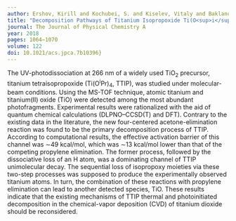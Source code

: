 ```yaml
---
author: Ershov, Kirill and Kochubei, S. and Kiselev, Vitaly and Baklanov, Alexey
title: "Decomposition Pathways of Titanium Isopropoxide Ti(O<sup>i</sup>Pr)<sub>4</sub>: New Insights from UV-Photodissociation Experiments and Quantum Chemical Calculations"
journal: The Journal of Physical Chemistry A
year: 2018
pages: 1064−1070
volume: 122
doi: 10.1021/acs.jpca.7b10396}
---
```

The UV-photodissociation at 266 nm of a widely used TiO<sub>2</sub> precursor, titanium tetraisopropoxide 
(Ti(O<sup>i</sup>Pr)<sub>4</sub>, TTIP), was studied under molecular-beam conditions. Using the MS-TOF technique, 
atomic titanium and titanium(II) oxide (TiO) were detected among the most abundant photofragments. 
Experimental results were rationalized with the aid of quantum chemical calculations (DLPNO–CCSD(T) and DFT). 
Contrary to the existing data in the literature, the new four-centered acetone-elimination reaction was found to be 
the primary decomposition process of TTIP. According to computational results, the effective activation barrier 
of this channel was ∼49 kcal/mol, which was ∼13 kcal/mol lower than that of the competing propylene elimination. 
The former process, followed by the dissociative loss of an H atom, was a dominating channel of 
TTIP unimolecular decay. The sequential loss of isopropoxy moieties via these two-step processes was supposed 
to produce the experimentally observed titanium atoms. In turn, the combination of these reactions with propylene 
elimination can lead to another detected species, TiO. These results indicate that the existing mechanisms of 
TTIP thermal and photoinitiated decomposition in the chemical-vapor deposition (CVD) of titanium dioxide should 
be reconsidered.

